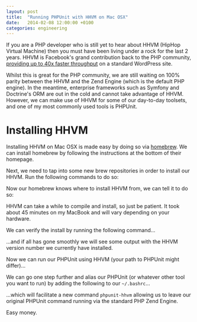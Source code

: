 ```yaml
---
layout: post
title:  "Running PHPUnit with HHVM on Mac OSX"
date:   2014-02-08 12:00:00 +0100
categories: engineering
---
```


If you are a PHP developer who is still yet to hear about HHVM (HipHop Virtual Machine) then you must have been living
under a rock for the last 2 years. HHVM is Facebook's grand contribution back to the PHP community, 
[providing up to 40x faster throughput](http://www.hhvm.com/blog/1817/fastercgi-with-hhvm) on a standard WordPress site.

Whilst this is great for the PHP community, we are still waiting on 100% parity between the HHVM and the Zend Engine 
(which is the default PHP engine). In the meantime, enterprise frameworks such as Symfony and Doctrine's ORM are out in
the cold and cannot take advantage of HHVM. However, we can make use of HHVM for some of our day-to-day toolsets, and 
one of my most commonly used tools is PHPUnit.

# Installing HHVM

Installing HHVM on Mac OSX is made easy by doing so via [homebrew](http://brew.sh/). We can install homebrew by 
following the instructions at the bottom of their homepage.

Next, we need to tap into some new brew repositories in order to install our HHVM. Run the following commands to do so:

<script src="https://gist.github.com/jameshalsall/5847eaa51fc9febf454e.js"></script>

Now our homebrew knows where to install HHVM from, we can tell it to do so:

<script src="https://gist.github.com/jameshalsall/ca8a386c3efab76d822a.js"></script>

HHVM can take a while to compile and install, so just be patient. It took about 45 minutes on my MacBook and will vary 
depending on your hardware.

We can verify the install by running the following command...

<script src="https://gist.github.com/jameshalsall/58ab7f492d9e44d2cc92.js"></script>

...and if all has gone smoothly we will see some output with the HHVM version number we currently have installed.

Now we can run our PHPUnit using HHVM (your path to PHPUnit might differ)...

<script src="https://gist.github.com/jameshalsall/bb27f57816d0124c9ed9.js"></script>

We can go one step further and alias our PHPUnit (or whatever other tool you want to run) by adding the following to 
our `~/.bashrc`...

<script src="https://gist.github.com/jameshalsall/497979ad8f24f948ae6b.js"></script>

...which will facilitate a new command `phpunit-hhvm` allowing us to leave our original PHPUnit command running via the
standard PHP Zend Engine.

Easy money.
